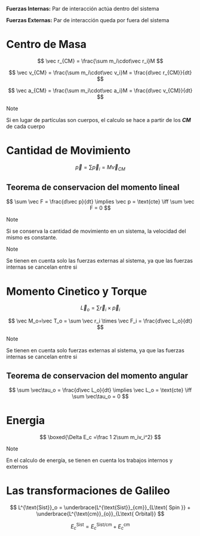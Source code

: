 **Fuerzas Internas:** Par de interacción actúa dentro del sistema

**Fuerzas Externas:** Par de interacción queda por fuera del sistema

# Centro de Masa

$$
\vec r_{CM} = \frac{\sum m_i\cdot\vec r_i}M
$$

$$
\vec v_{CM} = \frac{\sum m_i\cdot\vec v_i}M = \frac{d\vec r_{CM}}{dt}
$$

$$
\vec a_{CM} = \frac{\sum m_i\cdot\vec a_i}M = \frac{d\vec v_{CM}}{dt}
$$

> [!note]
> Si en lugar de partículas son cuerpos, el calculo se hace a partir de los ***CM*** de cada cuerpo


# Cantidad de Movimiento

$$
\vec p = \sum \vec p_i= M\vec v_{CM}
$$

## Teorema de conservacion del momento lineal

$$
\sum \vec F = \frac{d\vec p}{dt} \implies \vec p = \text{cte} \iff \sum \vec F = 0
$$

> [!note]
> Si se conserva la cantidad de movimiento en un sistema, la velocidad del mismo es constante.


> [!note]
> Se tienen en cuenta solo las fuerzas externas al sistema, ya que las fuerzas internas se cancelan entre si


# Momento Cinetico y Torque

$$
\vec L_o = \sum \vec r_i \times \vec p_i
$$

$$
\vec M_o=\vec  T_o = \sum \vec r_i \times \vec F_i = \frac{d\vec L_o}{dt}
$$

> [!note]
> Se tienen en cuenta solo fuerzas externas al sistema, ya que las fuerzas internas se cancelan entre si


## Teorema de conservacion del momento angular

$$
\sum \vec\tau_o = \frac{d\vec L_o}{dt} \implies \vec L_o = \text{cte} \iff \sum \vec\tau_o = 0
$$

# Energia

$$
\boxed{\Delta E_c =\frac 1 2\sum m_iv_i^2}
$$

> [!note]
> En el calculo de energía, se tienen en cuenta los trabajos internos y externos


# Las transformaciones de Galileo

$$
L^{\text{Sist}}_o = \underbrace{L^{\text{Sist}}_{cm}}_{L\text{ Spin }} + \underbrace{L^{\text{cm}}_{o}}_{L\text{ Orbital}}
$$

$$
E_c^{\text{Sist}} = E_c^{\text{Sist/cm}} + E_c^{\text{cm}}
$$